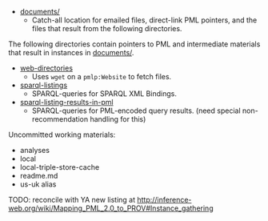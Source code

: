 * [documents/](https://github.com/timrdf/plunk/tree/master/instances/documents)
    * Catch-all location for emailed files, direct-link PML pointers, and the files that result from the following directories.

The following directories contain pointers to PML and intermediate materials that result in instances in [documents/](https://github.com/timrdf/plunk/tree/master/instances/documents).
* [web-directories](https://github.com/timrdf/plunk/tree/master/instances/web-directories)
    * Uses `wget` on a `pmlp:Website` to fetch files.
* [sparql-listings](https://github.com/timrdf/plunk/tree/master/instances/sparql-listings)
    * SPARQL-queries for SPARQL XML Bindings.
* [sparql-listing-results-in-pml](https://github.com/timrdf/plunk/tree/master/instances/sparql-listing-results-in-pml)
    * SPARQL-queries for PML-encoded query results. (need special non-recommendation handling for this)

Uncommitted working materials:
* analyses
* local
* local-triple-store-cache
* readme.md
* us-uk alias

TODO: reconcile with YA new listing at http://inference-web.org/wiki/Mapping_PML_2.0_to_PROV#Instance_gathering
